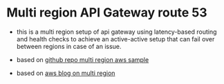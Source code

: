 # Multi region API Gateway route 53 

- this is a multi region setup of api gateway using latency-based routing and health checks to achieve an active-active setup that can fail over between regions in case of an issue. 

- based on [github repo multi region aws sample](https://github.com/aws-samples/blog-multi-region-serverless-service)
- based on [aws blog on multi region](https://aws.amazon.com/blogs/compute/building-a-multi-region-serverless-application-with-amazon-api-gateway-and-aws-lambda/)


